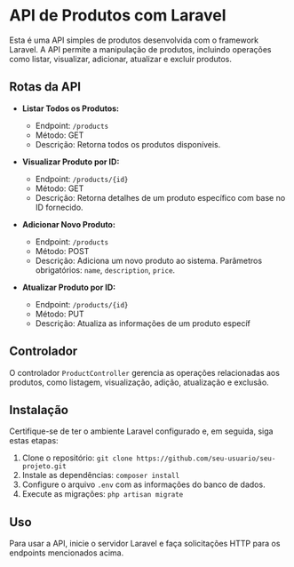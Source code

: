 # API de Produtos com Laravel

Esta é uma API simples de produtos desenvolvida com o framework Laravel. A API permite a manipulação de produtos, incluindo operações como listar, visualizar, adicionar, atualizar e excluir produtos.

## Rotas da API

- **Listar Todos os Produtos:**
  - Endpoint: `/products`
  - Método: GET
  - Descrição: Retorna todos os produtos disponíveis.

- **Visualizar Produto por ID:**
  - Endpoint: `/products/{id}`
  - Método: GET
  - Descrição: Retorna detalhes de um produto específico com base no ID fornecido.

- **Adicionar Novo Produto:**
  - Endpoint: `/products`
  - Método: POST
  - Descrição: Adiciona um novo produto ao sistema. Parâmetros obrigatórios: `name`, `description`, `price`.

- **Atualizar Produto por ID:**
  - Endpoint: `/products/{id}`
  - Método: PUT
  - Descrição: Atualiza as informações de um produto específ

## Controlador

O controlador `ProductController` gerencia as operações relacionadas aos produtos, como listagem, visualização, adição, atualização e exclusão.

## Instalação

Certifique-se de ter o ambiente Laravel configurado e, em seguida, siga estas etapas:

1. Clone o repositório: `git clone https://github.com/seu-usuario/seu-projeto.git`
2. Instale as dependências: `composer install`
3. Configure o arquivo `.env` com as informações do banco de dados.
4. Execute as migrações: `php artisan migrate`

## Uso

Para usar a API, inicie o servidor Laravel e faça solicitações HTTP para os endpoints mencionados acima.